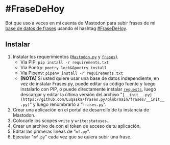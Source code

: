 # #FraseDeHoy
Bot que uso a veces en mi cuenta de Mastodon para subir frases de mi [base de datos de frases](https://frases.atico.ga) usando el hashtag [#FraseDeHoy](https://koyu.space/web/tags/FraseDeHoy).

## Instalar
1. Instalar los requerimientos ([`Mastodon.py`](https://pypi.org/project/Mastodon.py/) y [`frases`](https://pypi.org/project/frases/)).
    - Via PIP: `pip install -r requirements.txt`
    - Via Poetry: `poetry lock&&poetry install`
    - Via Pipenv: `pipenv install -r requirements.txt`
    - **[NOTA]** Si usted quiere usar una base de datos independiente, en vez de instalar Frases.py, puede editar su código fuente y luego instalarlo con PIP, o puede directamente instalar [`requests`](https://pypi.org/project/requests/), luego descargar y editar la última versión del archivo "`[__init__.py](https://github.com/Luqaska/frases.py/blob/main/frases/__init__.py)`" y luego renombrarlo a "`frases.py`".
2. Crear una aplicación en el portal de desarrollo de tu instancia de Mastodon.
3. Colocarle los scopes `write` y `write:statuses`.
4. Crear un archivo de con el token de acceso de tu aplicación.
5. Editar las primeras lineas de "`mf.py`".
6. Ejecutar "`mf.py`" cada vez que se quiera subir una frase.